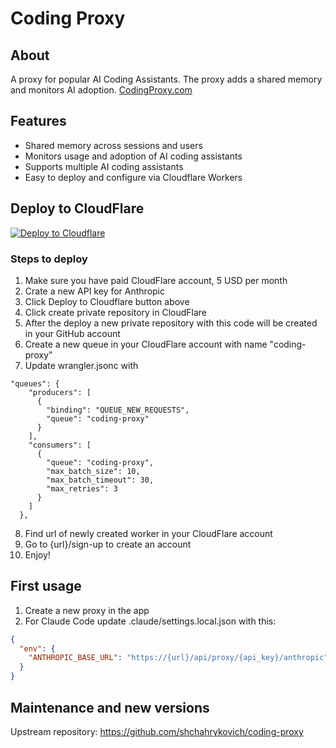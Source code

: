 # Coding Proxy

## About

A proxy for popular AI Coding Assistants. The proxy adds a shared memory and monitors AI adoption. [CodingProxy.com](https://codingproxy.com)

## Features
- Shared memory across sessions and users
- Monitors usage and adoption of AI coding assistants
- Supports multiple AI coding assistants
- Easy to deploy and configure via Cloudflare Workers

## Deploy to CloudFlare

[![Deploy to Cloudflare](https://deploy.workers.cloudflare.com/button)](https://deploy.workers.cloudflare.com/?url=https://github.com/shchahrykovich/coding-proxy)

### Steps to deploy
1. Make sure you have paid CloudFlare account, 5 USD per month
2. Crate a new API key for Anthropic
3. Click Deploy to Cloudflare button above
4. Click create private repository in CloudFlare
5. After the deploy a new private repository with this code will be created in your GitHub account
6. Create a new queue in your CloudFlare account with name "coding-proxy"
7. Update wrangler.jsonc with
```
"queues": {
    "producers": [
      {
        "binding": "QUEUE_NEW_REQUESTS",
        "queue": "coding-proxy"
      }
    ],
    "consumers": [
      {
        "queue": "coding-proxy",
        "max_batch_size": 10,
        "max_batch_timeout": 30,
        "max_retries": 3
      }
    ]
  },
```
8. Find url of newly created worker in your CloudFlare account
9. Go to {url}/sign-up to create an account
10. Enjoy!


## First usage
1. Create a new proxy in the app
2. For Claude Code update .claude/settings.local.json with this:
``` json
{
  "env": {
    "ANTHROPIC_BASE_URL": "https://{url}/api/proxy/{api_key}/anthropic"
  }
}
```


## Maintenance and new versions
Upstream repository: https://github.com/shchahrykovich/coding-proxy
